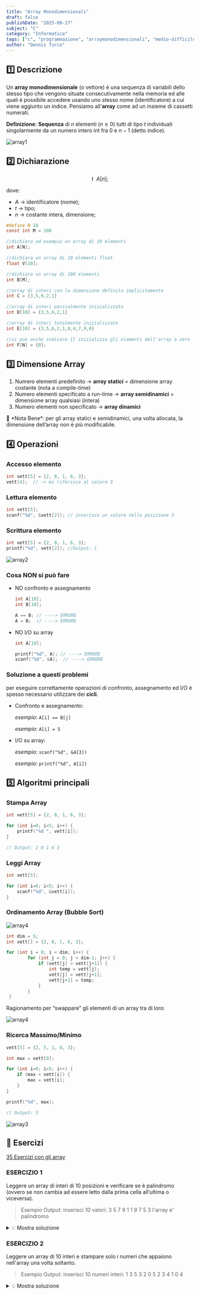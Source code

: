 ```yaml
---
title: "Array Monodimensionali"
draft: false
publishDate: "2025-08-27"
subject: "C"
category: "Informatica"
tags: ["c", "programmazione", "arraymonodimensionali", "medio-difficile"]
author: "Dennis Turco"
---
```


## 1️⃣ Descrizione

Un **array monodimensionale** (o vettore) è una sequenza di variabili dello stesso tipo che vengono situate consecutivamente nella memoria ed alle quali è possibile accedere usando uno stesso nome (identificatore) a cui viene aggiunto un indice. Pensiamo all'**array** come ad un insieme di cassetti numerati.

**Definizione**: **Sequenza** di $n$ elementi ($n ≥ 0$) tutti di tipo $t$ individuati singolarmente da un numero intero int fra 0 e $n-1$ (detto indice).

![array1](../../../assets/for_pages/array1.png)

## 2️⃣ Dichiarazione

$$
t \ \  A[n];
$$

dove:

- $A$ → identificatore (nome);
- $t$ → tipo;
- $n$ → costante intera, dimensione;

```c
#define N 10
const int M = 100

//dichiara ad esempio un array di 10 elementi
int A[N];

//dichiara un array di 10 elementi float
float V[10];

//dichiara un array di 100 elementi
int B[M];

//array di interi con la dimensione definita implicitamente
int C = {3,5,6,2,1}

//array di interi parzialmente inizializzato
int D[10] = {3,5,6,2,1}

//array di interi totalmente inizializzato
int E[10] = {3,5,6,2,1,8,4,7,9,0}

//si può anche indicare {} inizializza gli elementi dell'array a zero
int F[N] = {0};
```

## 3️⃣ Dimensione Array

1. Numero elementi predefinito → **array statici** = dimensione array costante (nota a compile-time)
2. Numero elementi specificato a run-time → **array semidinamici** = dimensione array qualsiasi (intera)
3. Numero elementi non specificato → **array dinamici**

<aside>
📖 *Nota Bene*: per gli array statici e semidinamici, una volta allocata, la dimensione dell’array non è più modificabile.
</aside>

## 4️⃣ Operazioni

### Accesso elemento

```c
int vett[5] = {2, 0, 1, 6, 3};
vett[4];  // -> mi riferisco al valore 3
```

### Lettura elemento

```c
int vett[5];
scanf("%d", &vett[2]); // inserisco un valore nella posizione 3
```

### Scrittura elemento

```c
int vett[5] = {2, 0, 1, 6, 3};
printf("%d", vett[2]); //Output: 1
```

![array2](../../../assets/for_pages/array2.png)

### Cosa NON si può fare

- NO confronto e assegnamento

    ```c
    int A[10];
    int B[10];

    A == B; // ----> ERRORE
    A = B;  // ----> ERRORE
    ```

- NO I/O su array

    ```c
    int A[10];

    printf("%d", A); // ----> ERRORE
    scanf("%d", &A);  // ----> ERRORE
    ```

### Soluzione a questi problemi

per eseguire correttamente operazioni di confronto, assegnamento ed I/O è spesso necessario utilizzare dei **cicli**.

- Confronto e assegnamento:

    *esempio*: `A[i] == B[j]`

    *esempio*: `A[i] = 5`

- I/O su array:

    *esempio*:  `scanf("%d", &A[3])`

    *esempio*:  `printf("%d", A[i])`

## 5️⃣ Algoritmi principali

### Stampa Array

```c
int vett[5] = {2, 0, 1, 6, 3};

for (int i=0; i<5; i++) {
    printf("%d ", vett[i]);
}

// Output: 2 0 1 6 3
```

### Leggi Array

```c
int vett[5];

for (int i=0; i<5; i++) {
    scanf("%d", &vett[i]);
}
```

### Ordinamento Array (Bubble Sort)

![array4](https://giancarmelopittala.com/images/articles/bubble-sort.gif)

```c
int dim = 5;
int vett[] = {2, 0, 1, 6, 3};

for (int i = 0; i < dim; i++) {
        for (int j = 0; j < dim-1; j++) {
            if (vett[j] > vett[j+1]) {
                int temp = vett[j];
                vett[j] = vett[j+1];
                vett[j+1] = temp;
            }
        }
 }
```

Ragionamento per “swappare” gli elementi di un array tra di loro:

![array4](../../../assets/for_pages/array4.png)

### **Ricerca Massimo/Minimo**

```cpp
vett[5] = {2, 5, 1, 0, 3};

int max = vett[0];

for (int i=0; i<5; i++) {
    if (max < vett[i]) {
        max = vett[i];
    }
}

printf("%d", max);

// Output: 5
```

![array3](../../../assets/for_pages/array3.png)

## 📑 Esercizi

[35 Esercizi con gli array](https://ticoprof.wordpress.com/2016/04/26/esercizi-con-gli-array/)

### ESERCIZIO 1

Leggere un array di interi di 10 posizioni e verificare se è palindromo (ovvero se non cambia ad essere letto dalla prima cella all’ultima o viceversa).

> Esempio Output:
inserisci 10 valori: 3 5 7 9 1 1 9 7 5 3
l'array e' palindromo
<details>
<summary>💡 Mostra soluzione</summary>

```c
#include <stdio.h>

int main() {
    int a[10];

    printf("inserisci 10 valori: ");
    for (int i=0; i<10; i++) {
        scanf("%d", &a[i]);
    }

    bool palindromo = true;

    for(int i=0; i<5; i++) {
        if(a[i] != a[9-i]) {
            palindromo = false;
        }
    }
    if(palindromo) {
        printf("l'array e' palindromo");
    }
    else {
        printf("l'array NON e' palindromo");
    }
}
```

</details>

### ESERCIZIO 2

Leggere un array di 10 interi e stampare solo i numeri che appaiono nell'array una volta soltanto.

> Esempio Output:
inserisci 10 numeri interi:  1 3 5 3 2 0 5 2 3 4
1 0 4
<details>
<summary>💡 Mostra soluzione</summary>

```c
#include <stdio.h>

int main(){
    int a[10];

    //memorizzo l'array
    printf("inserisci 10 numeri interi: ");
    for(int i=0; i<10; i++) {
        scanf("&d", &a[i]);
    }

    //per ogni numero dell'array
    for(int i=0;i<10;i++) {
        // voglio contare quante volte appare a[i]
        int volte=0;

        //controllo quante volte compare a[i]
        for(int j=0; j<10; j++) {
            if(a[j] == a[i]) {
                volte++;
            }
        }
        if(volte == 1) {
            printf("%d ", a[i]);
        }
    }
    return 0;
}
```

</details>
